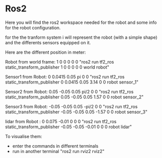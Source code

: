 # Ros2

Here you will find the ros2 workspace needed for the robot and some info for the robot configuration.

for the the tranform system i will represent the robot (with a simple shape) and the differents sensors equipped on it.

Here are the different position in meter:

Robot from world frame: 1 0 0 0 0 0  "ros2 run tf2_ros static_transform_publisher 1 0 0 0 0 0 world robot"

Sensor1 from Robot: 0 0.0415 0.05 pi 0 0  "ros2 run tf2_ros static_transform_publisher 0 0.0415 0.05 3.14 0 0 robot sensor_1"

Sensor2 from Robot: 0.05 -0.05 0.05 pi/2 0 0  "ros2 run tf2_ros static_transform_publisher 0.05 -0.05 0.05 1.57 0 0 robot sensor_2"

Sensor3 from Robot: -0.05 -0.05 0.05 -pi/2  0 0 "ros2 run tf2_ros static_transform_publisher -0.05 -0.05 0.05 -1.57 0 0 robot sensor_3"

lidar from Robot :  0 0.075 -0.01 0 0 0  "ros2 run tf2_ros static_transform_publisher -0.05 -0.05 -0.01 0 0 0 robot lidar"

To visualise them:
- enter the commands in different terminals 
- run in another terminal "ros2 run rviz2 rviz2"